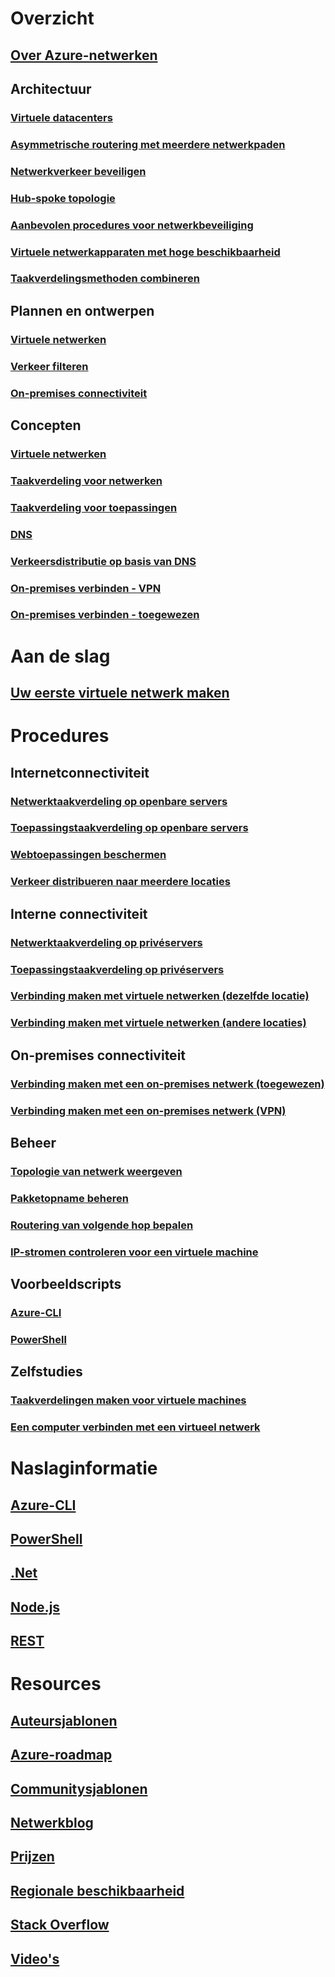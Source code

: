 # Overzicht
## [Over Azure-netwerken](networking-overview.md)
## Architectuur
### [Virtuele datacenters](networking-virtual-datacenter.md)
### [Asymmetrische routering met meerdere netwerkpaden](../expressroute/expressroute-asymmetric-routing.md?toc=%2fazure%2fnetworking%2ftoc.json)
### [Netwerkverkeer beveiligen](../best-practices-network-security.md?toc=%2fazure%2fnetworking%2ftoc.json)
### [Hub-spoke topologie](https://docs.microsoft.com/azure/architecture/reference-architectures/hybrid-networking/hub-spoke)
### [Aanbevolen procedures voor netwerkbeveiliging](../security/azure-security-network-security-best-practices.md?toc=%2fazure%2fnetworking%2ftoc.json)
### [Virtuele netwerkapparaten met hoge beschikbaarheid](https://docs.microsoft.com/azure/architecture/reference-architectures/dmz/nva-ha )
### [Taakverdelingsmethoden combineren](../traffic-manager/traffic-manager-load-balancing-azure.md?toc=%2fazure%2fnetworking%2ftoc.json)
## Plannen en ontwerpen
### [Virtuele netwerken](../virtual-network/virtual-network-vnet-plan-design-arm.md?toc=%2fazure%2fnetworking%2ftoc.json)
### [Verkeer filteren](../virtual-network/virtual-networks-nsg.md?toc=%2fazure%2fnetworking%2ftoc.json)
### [On-premises connectiviteit](../vpn-gateway/vpn-gateway-plan-design.md?toc=%2fazure%2fnetworking%2ftoc.json)
##  Concepten
### [Virtuele netwerken](../virtual-network/virtual-networks-overview.md?toc=%2fazure%2fnetworking%2ftoc.json)
### [Taakverdeling voor netwerken](../load-balancer/load-balancer-overview.md?toc=%2fazure%2fnetworking%2ftoc.json)
### [Taakverdeling voor toepassingen](../application-gateway/application-gateway-introduction.md?toc=%2fazure%2fnetworking%2ftoc.json)
### [DNS](../dns/dns-overview.md?toc=%2fazure%2fnetworking%2ftoc.json)
### [Verkeersdistributie op basis van DNS](../traffic-manager/traffic-manager-overview.md?toc=%2fazure%2fnetworking%2ftoc.json)
### [On-premises verbinden - VPN](../vpn-gateway/vpn-gateway-about-vpngateways.md?toc=%2fazure%2fnetworking%2ftoc.json)
### [On-premises verbinden - toegewezen](../expressroute/expressroute-introduction.md?toc=%2fazure%2fnetworking%2ftoc.json)

# Aan de slag
## [Uw eerste virtuele netwerk maken](../virtual-network/virtual-network-get-started-vnet-subnet.md?toc=%2fazure%2fnetworking%2ftoc.json)

# Procedures
## Internetconnectiviteit
### [Netwerktaakverdeling op openbare servers](../load-balancer/load-balancer-get-started-internet-portal.md?toc=%2fazure%2fnetworking%2ftoc.json)
### [Toepassingstaakverdeling op openbare servers](../application-gateway/application-gateway-create-gateway-portal.md?toc=%2fazure%2fnetworking%2ftoc.json)
### [Webtoepassingen beschermen](../application-gateway/application-gateway-web-application-firewall-portal.md?toc=%2fazure%2fnetworking%2ftoc.json)
### [Verkeer distribueren naar meerdere locaties](../traffic-manager/traffic-manager-configure-geographic-routing-method.md?toc=%2fazure%2fnetworking%2ftoc.json)
## Interne connectiviteit
### [Netwerktaakverdeling op privéservers](../load-balancer/load-balancer-get-started-ilb-arm-portal.md?toc=%2fazure%2fnetworking%2ftoc.json)
### [Toepassingstaakverdeling op privéservers](../application-gateway/application-gateway-ilb-arm.md?toc=%2fazure%2fnetworking%2ftoc.json)
### [Verbinding maken met virtuele netwerken (dezelfde locatie)](../virtual-network/virtual-networks-create-vnetpeering-arm-portal.md?toc=%2fazure%2fnetworking%2ftoc.json)
### [Verbinding maken met virtuele netwerken (andere locaties)](../vpn-gateway/vpn-gateway-howto-vnet-vnet-resource-manager-portal.md?toc=%2fazure%2fnetworking%2ftoc.json)
## On-premises connectiviteit
### [Verbinding maken met een on-premises netwerk (toegewezen)](../expressroute/expressroute-howto-circuit-portal-resource-manager.md?toc=%2fazure%2fnetworking%2ftoc.json)
### [Verbinding maken met een on-premises netwerk (VPN)](../vpn-gateway/vpn-gateway-howto-site-to-site-resource-manager-portal.md?toc=%2fazure%2fnetworking%2ftoc.json)
## Beheer
### [Topologie van netwerk weergeven](../network-watcher/network-watcher-topology-powershell.md?toc=%2fazure%2fnetworking%2ftoc.json)
### [Pakketopname beheren](../network-watcher/network-watcher-packet-capture-manage-portal.md?toc=%2fazure%2fnetworking%2ftoc.json)
### [Routering van volgende hop bepalen](../network-watcher/network-watcher-check-next-hop-portal.md?toc=%2fazure%2fnetworking%2ftoc.json)
### [IP-stromen controleren voor een virtuele machine](../network-watcher/network-watcher-check-ip-flow-verify-portal.md?toc=%2fazure%2fnetworking%2ftoc.json)
## Voorbeeldscripts
### [Azure-CLI](cli-samples.md)
### [PowerShell](powershell-samples.md)
## Zelfstudies
### [Taakverdelingen maken voor virtuele machines](../virtual-machines/linux/tutorial-load-balance-nodejs.md?toc=%2fazure%2fnetworking%2ftoc.json)
### [Een computer verbinden met een virtueel netwerk](../vpn-gateway/vpn-gateway-howto-point-to-site-resource-manager-portal.md?toc=%2fazure%2fnetworking%2ftoc.json)


# Naslaginformatie
## [Azure-CLI](https://docs.microsoft.com/cli/azure/network)
## [PowerShell](https://docs.microsoft.com/powershell/module/azurerm.network/?view=azurermps-3.8.0)
## [.Net](https://docs.microsoft.com/dotnet/api/microsoft.azure.management.network?view=azuremgmtnetwork-9.1.0-preview)
## [Node.js](https://azure.microsoft.com/develop/nodejs/#azure-sdk)
## [REST](https://msdn.microsoft.com/library/mt163658.aspx)

# Resources
## [Auteursjablonen](/azure/azure-resource-manager/resource-group-authoring-templates?toc=%2fazure%2fnetworking%2ftoc.json)
## [Azure-roadmap](https://azure.microsoft.com/roadmap/?category=networking)
## [Communitysjablonen](https://azure.microsoft.com/resources/templates/)
## [Netwerkblog](http://azure.microsoft.com/blog/topics/networking)
## [Prijzen](https://azure.microsoft.com/pricing)
## [Regionale beschikbaarheid](https://azure.microsoft.com/regions/services/)
## [Stack Overflow](http://stackoverflow.com/questions/tagged/azure-virtual-network)
## [Video's](https://azure.microsoft.com/resources/videos/index/?services=virtual-network)

